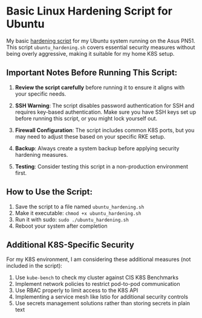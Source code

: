 # Basic Linux Hardening Script for Ubuntu

My basic [hardening script](../../../pn51/ubuntu_hardening.sh) for my Ubuntu system running on the Asus PN51. This script `ubuntu_hardening.sh` covers essential security measures without being overly aggressive, making it suitable for my home K8S setup.

## Important Notes Before Running This Script:

1. **Review the script carefully** before running it to ensure it aligns with your specific needs.

2. **SSH Warning**: The script disables password authentication for SSH and requires key-based authentication.
Make sure you have SSH keys set up before running this script, or you might lock yourself out.

3. **Firewall Configuration**: The script includes common K8S ports, but you may need to adjust these based on your specific RKE setup.

4. **Backup**: Always create a system backup before applying security hardening measures.

5. **Testing**: Consider testing this script in a non-production environment first.

## How to Use the Script:

1. Save the script to a file named `ubuntu_hardening.sh`
2. Make it executable: `chmod +x ubuntu_hardening.sh`
3. Run it with sudo: `sudo ./ubuntu_hardening.sh`
4. Reboot your system after completion

## Additional K8S-Specific Security

For my K8S environment, I am considering these additional measures (not included in the script):

1. Use `kube-bench` to check my cluster against CIS K8S Benchmarks
2. Implement network policies to restrict pod-to-pod communication
3. Use RBAC properly to limit access to the K8S API
4. Implementing a service mesh like Istio for additional security controls
5. Use secrets management solutions rather than storing secrets in plain text
